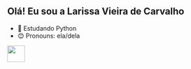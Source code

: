 ## Olá! Eu sou a Larissa Vieira de Carvalho


- 🌱 Estudando Python
- 😊 Pronouns: ela/dela

<img alignt= "center" height="38" width="40" src="https://cdn.jsdelivr.net/gh/devicons/devicon@latest/icons/python/python-original.svg" />
          
          
          
  
